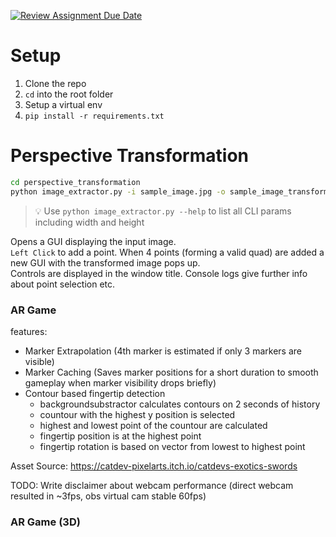 [![Review Assignment Due Date](https://classroom.github.com/assets/deadline-readme-button-22041afd0340ce965d47ae6ef1cefeee28c7c493a6346c4f15d667ab976d596c.svg)](https://classroom.github.com/a/-leASaOw)

# Setup

1. Clone the repo
2. `cd` into the root folder
3. Setup a virtual env
4. `pip install -r requirements.txt`

# Perspective Transformation


```sh
cd perspective_transformation
python image_extractor.py -i sample_image.jpg -o sample_image_transformed.jpg
```
> 💡 Use `python image_extractor.py --help` to list all CLI params including width and height

Opens a GUI displaying the input image.  
`Left Click` to add a point. When 4 points (forming a valid quad) are added a new GUI with the transformed image pops up.  
Controls are displayed in the window title. Console logs give further info about point selection etc.

### AR Game

features:
- Marker Extrapolation (4th marker is estimated if only 3 markers are visible)
- Marker Caching (Saves marker positions for a short duration to smooth gameplay when marker visibility drops briefly)
- Contour based fingertip detection
    - backgroundsubstractor calculates contours on 2 seconds of history
    - countour with the highest y position is selected
    - highest and lowest point of the countour are calculated
    - fingertip position is at the highest point
    - fingertip rotation is based on vector from lowest to highest point

Asset Source: https://catdev-pixelarts.itch.io/catdevs-exotics-swords

TODO: Write disclaimer about webcam performance (direct webcam resulted in ~3fps, obs virtual cam stable 60fps)

### AR Game (3D)